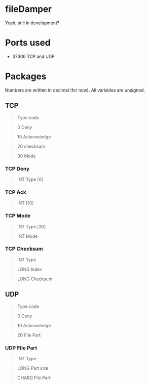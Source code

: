 fileDamper
==========

Yeah, still in development?

Ports used
==========
* 37300 TCP and UDP

# Packages
Numbers are written in decimal (for now).
All variables are unsigned.

## TCP

> Type code

> 0 Deny

> 10 Acknowledge

> 20 checksum

> 30 Mode


### TCP Deny

> INT Type [0]


### TCP Ack

> INT [10]


### TCP Mode

> INT Type [30]

> INT Mode


### TCP Checksum

> INT Type

> LONG Index

> LONG Checksum


## UDP

> Type code

> 0 Deny

> 10 Acknowledge

> 20 File Part


### UDP File Part

> INT Type

> LONG Part size

> CHAR[] File Part

